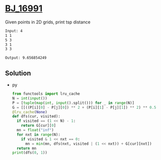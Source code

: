# [BJ_16991](https://acmicpc.net/problem/16991)

Given points in 2D grids, print tsp distance

```txt
Input: 4
1 1
5 3
3 1
3 3

Output: 9.656854249
```

## Solution

* py

  ```py
  from functools import lru_cache
  N = int(input())
  P = [tuple(map(int, input().split())) for _ in range(N)]
  G = [[((P[i][0] - P[j][0]) ** 2 + (P[i][1] - P[j][1]) ** 2) ** 0.5 for i in range(N)] for j in range(N)]
  @lru_cache(None)
  def dfs(cur, visited):
    if visited == (1 << N) - 1:
      return G[cur][0]
    mn = float("inf")
    for nxt in range(N):
      if visited & 1 << nxt == 0:
        mn = min(mn, dfs(nxt, visited | (1 << nxt)) + G[cur][nxt])
    return mn
  print(dfs(0, 1))
  ```
